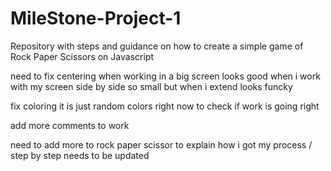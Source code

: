 # MileStone-Project-1

Repository with steps and guidance on how to create a simple game of Rock Paper Scissors on Javascript



need to fix centering when working in a big screen
 looks good when i work with my screen side by side so small but when i extend looks funcky

fix coloring it is just random colors right now to check if work is going right

add more comments to work


need to add more to rock paper scissor to explain how i got my process / step by step needs to be updated
